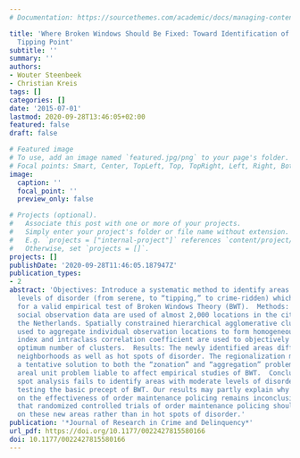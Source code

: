 ```yaml
---
# Documentation: https://sourcethemes.com/academic/docs/managing-content/

title: 'Where Broken Windows Should Be Fixed: Toward Identification of Areas at the
  Tipping Point'
subtitle: ''
summary: ''
authors:
- Wouter Steenbeek
- Christian Kreis
tags: []
categories: []
date: '2015-07-01'
lastmod: 2020-09-28T13:46:05+02:00
featured: false
draft: false

# Featured image
# To use, add an image named `featured.jpg/png` to your page's folder.
# Focal points: Smart, Center, TopLeft, Top, TopRight, Left, Right, BottomLeft, Bottom, BottomRight.
image:
  caption: ''
  focal_point: ''
  preview_only: false

# Projects (optional).
#   Associate this post with one or more of your projects.
#   Simply enter your project's folder or file name without extension.
#   E.g. `projects = ["internal-project"]` references `content/project/deep-learning/index.md`.
#   Otherwise, set `projects = []`.
projects: []
publishDate: '2020-09-28T11:46:05.187947Z'
publication_types:
- 2
abstract: 'Objectives: Introduce a systematic method to identify areas with similar
  levels of disorder (from serene, to “tipping,” to crime-ridden) which is crucial
  for a valid empirical test of Broken Windows Theory (BWT).  Methods: Systematic
  social observation data are used of almost 2,000 locations in the city of Amsterdam,
  the Netherlands. Spatially constrained hierarchical agglomerative clustering is
  used to aggregate individual observation locations to form homogeneous areas. Davies–Bouldin
  index and intraclass correlation coefficient are used to objectively identify the
  optimum number of clusters.  Results: The newly identified areas differ from administrative
  neighborhoods as well as hot spots of disorder. The regionalization method provides
  a tentative solution to both the “zonation” and “aggregation” problems of the modifiable
  areal unit problem liable to affect empirical studies of BWT.  Conclusions: Hot
  spot analysis fails to identify areas with moderate levels of disorder, which impedes
  testing the basic precept of BWT. Our results may partly explain why the evidence
  on the effectiveness of order maintenance policing remains inconclusive. We suggest
  that randomized controlled trials of order maintenance policing should be performed
  on these new areas rather than in hot spots of disorder.'
publication: '*Journal of Research in Crime and Delinquency*'
url_pdf: https://doi.org/10.1177/0022427815580166
doi: 10.1177/0022427815580166
---
```

